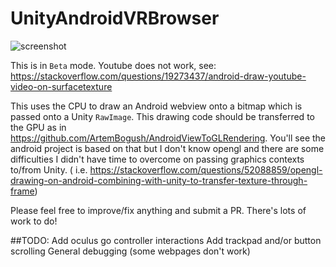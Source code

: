 # UnityAndroidVRBrowser


![screenshot](https://raw.githubusercontent.com/IanPhilips/UnityAndroidVRBrowser/master/Screen%20Shot%202018-12-01%20at%2010.02.13%20AM.png)

This is in `Beta` mode.
Youtube does not work, see: https://stackoverflow.com/questions/19273437/android-draw-youtube-video-on-surfacetexture

This uses the CPU to draw an Android webview onto a bitmap which is passed onto a Unity `RawImage`. This drawing code should be transferred to the GPU as in https://github.com/ArtemBogush/AndroidViewToGLRendering. You'll see the android project is based on that but I don't know opengl and there are some difficulties I didn't have time to overcome on passing graphics contexts to/from Unity. ( i.e. https://stackoverflow.com/questions/52088859/opengl-drawing-on-android-combining-with-unity-to-transfer-texture-through-frame)


Please feel free to improve/fix anything and submit a PR. There's lots of work to do!

##TODO:
Add oculus go controller interactions
Add trackpad and/or button scrolling
General debugging (some webpages don't work)

